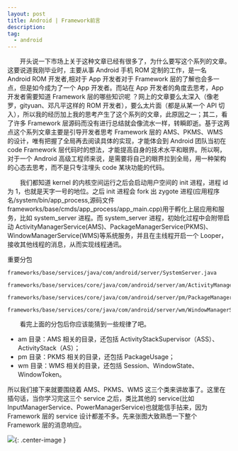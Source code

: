```yaml
---
layout: post
title: Android | Framework前言
description:
tag:
  - android
---
```


<!-- * TOC
{:toc} -->

&emsp;&emsp;开头说一下市场上关于这种文章已经有很多了，为什么要写这个系列的文章。这要说道我刚毕业时，主要从事 Android 手机 ROM 定制的工作，是一名 Android ROM 开发者,相对于 App 开发者对于 Framework 层的了解也会多一点，但是如今成为了一个 App 开发者。而站在 App 开发者的角度去思考，App 开发者需要知道 Framework 层的哪些知识呢 ？网上的文章要么太深入（像老罗，gityuan、邓凡平这样的 ROM 开发者），要么太片面（都是从某一个 API 切入），所以我的经历加上我的思考产生了这个系列的文章，此原因之一；其二，看了许多 Framework 层源码而没有进行总结就会像流水一样，转瞬即逝。基于这两点这个系列文章主要是引导开发者思考 Framework 层的 AMS、PKMS、WMS 的设计，唯有把握了全局再去阅读具体的实现，才能体会到 Android 团队当初在 code Framework 层代码时的想法，才能提高自身的技术水平和眼界。所以啊，对于一个 Android 高级工程师来说，是需要将自己的眼界拉到全局，用一种架构的心态去思考，而不是只专注埋头 code 某块功能的代码。

&emsp;&emsp;我们都知道 kernel 的内核空间运行之后会启动用户空间的 init 进程，进程 id 为 1，也就是天字一号的地位。之后 init 进程会 fork 出 zygote 进程(应用程序名/system/bin/app_process,源码文件 frameworks/base/cmds/app_process/app_main.cpp)用于孵化上层应用和服务，比如 system_server 进程。而 system_server 进程，初始化过程中会附带启动 ActivityManagerService(AMS)、PackageManagerService(PKMS)、WindowManagerService(WMS)等系统服务，并且在主线程开启一个 Looper，接收其他线程的消息，从而实现线程通讯。

重要分包

```
frameworks/base/services/java/com/android/server/SystemServer.java

frameworks/base/services/core/java/com/android/server/am/ActivityManagerService.java

frameworks/base/services/core/java/com/android/server/pm/PackageManagerService.java

frameworks/base/services/core/java/com/android/server/wm/WindowManagerService.java
```

&emsp;&emsp;看完上面的分包后你应该能猜到一些规律了吧。

- am 目录：AMS 相关的目录，还包括 ActivityStackSupervisor（ASS）、ActivityStack（AS）；
- pm 目录：PKMS 相关的目录，还包括 PackageUsage；
- wm 目录：WMS 相关的目录，还包括 Session、WindowState、WindowToken。

所以我们接下来就要围绕着 AMS、PKMS、WMS 这三个类来讲故事了。这里在插句话，当你学习完这三个 service 之后，类比其他的 service(比如 InputManagerService、PowerManagerService)也就能信手拈来，因为 Framework 层的 service 设计都差不多。先来张图大致熟悉一下整个 Framework 层的消息响应。

![]({{site.asseturl}}/android-framework/android-framework-architecture.png){: .center-image }
